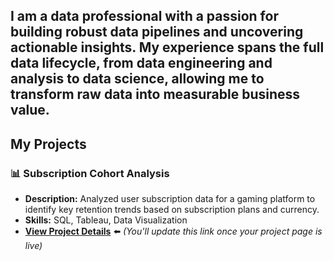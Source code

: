 I am a data professional with a passion for building robust data pipelines and uncovering actionable insights. My experience spans the full data lifecycle, from data engineering and analysis to data science, allowing me to transform raw data into measurable business value.
---

## My Projects

### 📊 Subscription Cohort Analysis
- **Description:** Analyzed user subscription data for a gaming platform to identify key retention trends based on subscription plans and currency.
- **Skills:** SQL, Tableau, Data Visualization
- **[View Project Details](https://jaguara01.github.io/20231215_CaseStudy_Cohort_Analysis/)** ⬅️ *(You'll update this link once your project page is live)*
